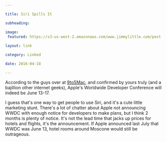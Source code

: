 ```yaml
---

title: Siri Spills It

subheading: 

image:
 featured: https://s3-us-west-2.amazonaws.com/www.jimmylittle.com/post-images/SiriSpills2.png
 
layout: link

category: Linked

date: 2016-04-18

---
```


 According to the guys over at [9to5Mac][1], and confirmed by yours truly (and a bajillion other internet geeks), Apple's Worldwide Developer Conference will indeed be June 13-17.
 
 I guess that's one way to get people to use Siri, and it's a cute little marketing stunt.  There's a lot of chatter about Apple not announcing WWDC with enough notice for developers to make plans, but I think 2 months is plenty of notice.  It's not the lead time that jacks up prices for hotels and flights, it's the announcement.  If Apple announced last July that WWDC was June 13, hotel rooms around Moscone would still be outrageous.
 
 
 [1]: http://9to5mac.com/2016/04/18/siri-announces-wwdc-2016-will-be-held-june-13th-through-june-17th-in-san-francisco/